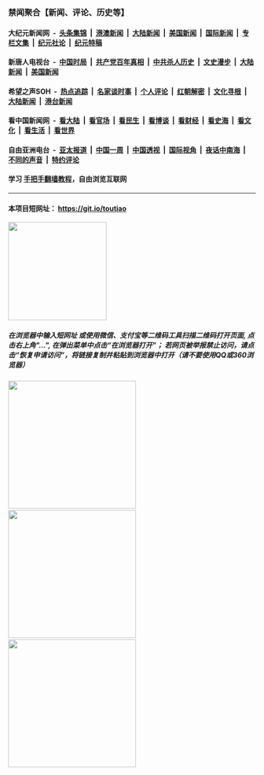 ### 禁闻聚合【新闻、评论、历史等】

#### 大纪元新闻网 &nbsp;-&nbsp; [头条集锦](indexes/E头条集锦.md?t=02170144) &nbsp;|&nbsp; [港澳新闻](indexes/E港澳新闻.md?t=02170144)  &nbsp;|&nbsp; [大陆新闻](indexes/E大陆新闻.md?t=02170144) &nbsp;|&nbsp; [美国新闻](indexes/E美国新闻.md?t=02170144) &nbsp;|&nbsp; [国际新闻](indexes/E国际新闻.md?t=02170144) &nbsp;|&nbsp; [专栏文集](indexes/E专栏文集.md?t=02170144) &nbsp;|&nbsp; [纪元社论](indexes/E纪元社论.md?t=02170144) &nbsp;|&nbsp; [纪元特稿](indexes/E纪元特稿.md?t=02170144) 

#### 新唐人电视台 &nbsp;-&nbsp; [中国时局](indexes/N中国时局.md?t=02170144) &nbsp;|&nbsp; [共产党百年真相](indexes/N共产党百年真相.md?t=02170144) &nbsp;|&nbsp; [中共杀人历史](indexes/N中共杀人历史.md?t=02170144) &nbsp;|&nbsp; [文史漫步](indexes/N文史漫步.md?t=02170144) &nbsp;|&nbsp; [大陆新闻](indexes/N大陆新闻.md?t=02170144) &nbsp;|&nbsp; [美国新闻](indexes/N美国新闻.md?t=02170144)

#### 希望之声SOH &nbsp;-&nbsp; [热点追踪](indexes/H热点追踪.md?t=02170144) &nbsp;|&nbsp; [名家谈时事](indexes/H名家谈时事.md?t=02170144) &nbsp;|&nbsp; [个人评论](indexes/H个人评论.md?t=02170144)  &nbsp;|&nbsp; [红朝解密](indexes/H红朝解密.md?t=02170144) &nbsp;|&nbsp; [文化寻根](indexes/H文化寻根.md?t=02170144) &nbsp;|&nbsp; [大陆新闻](indexes/H大陆新闻.md?t=02170144) &nbsp;|&nbsp; [港台新闻](indexes/H港台新闻.md?t=02170144)

#### 看中国新闻网 &nbsp;-&nbsp; [看大陆](indexes/S看大陆.md?t=02170144) &nbsp;|&nbsp; [看官场](indexes/S看官场.md?t=02170144) &nbsp;|&nbsp; [看民生](indexes/S看民生.md?t=02170144)  &nbsp;|&nbsp; [看博谈](indexes/S看博谈.md?t=02170144) &nbsp;|&nbsp; [看财经](indexes/S看财经.md?t=02170144) &nbsp;|&nbsp; [看史海](indexes/S看史海.md?t=02170144) &nbsp;|&nbsp; [看文化](indexes/S看文化.md?t=02170144) &nbsp;|&nbsp; [看生活](indexes/S看生活.md?t=02170144) &nbsp;|&nbsp; [看世界](indexes/S看世界.md?t=02170144)

#### 自由亚洲电台 &nbsp;-&nbsp; [亚太报道](indexes/R亚太报道.md?t=02170144) &nbsp;|&nbsp; [中国一周](indexes/R中国一周.md?t=02170144) &nbsp;|&nbsp; [中国透视](indexes/R中国透视.md?t=02170144)  &nbsp;|&nbsp; [国际视角](indexes/R国际视角.md?t=02170144) &nbsp;|&nbsp; [夜话中南海](indexes/R夜话中南海.md?t=02170144) &nbsp;|&nbsp; [不同的声音](indexes/R不同的声音.md?t=02170144) &nbsp;|&nbsp; [特约评论](indexes/R特约评论.md?t=02170144)

#### 学习 [手把手翻墙教程](https://github.com/gfw-breaker/guides/wiki)，自由浏览互联网

----

#### 本项目短网址： https://git.io/toutiao
<img src="https://raw.githubusercontent.com/gfw-breaker/banned-news/master/scripts/img/qr.png" width="200px"/>  

##### 在浏览器中输入短网址 或使用微信、支付宝等二维码工具扫描二维码打开页面, 点击右上角"...", 在弹出菜单中点击“在浏览器打开”； 若网页被举报禁止访问，请点击“恢复申请访问”，将链接复制并粘贴到浏览器中打开（请不要使用QQ或360浏览器）

<img src="https://raw.githubusercontent.com/gfw-breaker/banned-news/master/scripts/img/1.png" width="260px"/> &nbsp; <img src="https://raw.githubusercontent.com/gfw-breaker/banned-news/master/scripts/img/2.png" width="260px"/> &nbsp; <img src="https://raw.githubusercontent.com/gfw-breaker/banned-news/master/scripts/img/3.png" width="260px"/>
